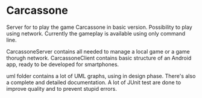 Carcassone
==========

Server for to play the game Carcassone in basic version. Possibility to play using network.
Currently the gameplay is available using only command line.

CarcassoneServer contains all needed to manage a local game or a game thorugh network.
CarcassoneClient contains basic structure of an Android app, ready to be developed for smartphones.

uml folder contains a lot of UML graphs, using in design phase.
There's also a complete and detailed documentation.
A lot of JUnit test are done to improve quality and to prevent stupid errors.
